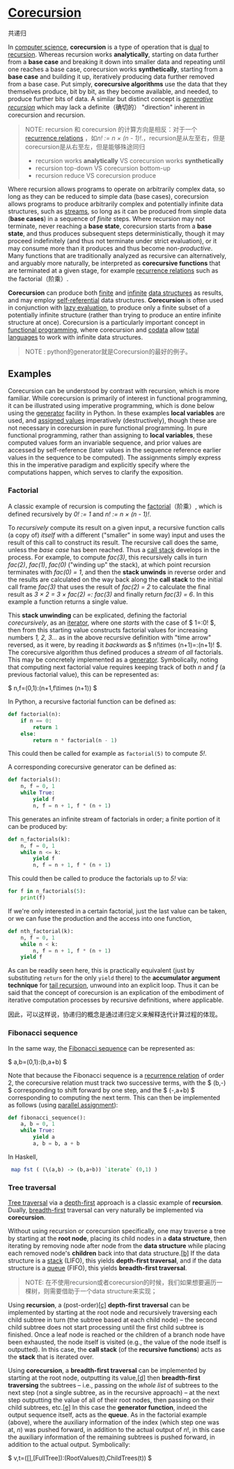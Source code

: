 # [Corecursion](https://en.wikipedia.org/wiki/Corecursion)

共递归

In [computer science](https://en.wikipedia.org/wiki/Computer_science), **corecursion** is a type of operation that is [dual](https://en.wikipedia.org/wiki/Dual_(category_theory)) to [recursion](https://en.wikipedia.org/wiki/Recursion_(computer_science)). Whereas recursion works **analytically**, starting on data further from a **base case** and breaking it down into smaller data and repeating until one reaches a base case, corecursion works **synthetically**, starting from a **base case** and building it up, iteratively producing data further removed from a base case. Put simply, **corecursive algorithms** use the data that they themselves produce, bit by bit, as they become available, and needed, to produce further bits of data. A similar but distinct concept is [*generative recursion*](https://en.wikipedia.org/wiki/Generative_recursion#Structural_versus_generative_recursion) which may lack a definite（确切的） "direction" inherent in corecursion and recursion.

> NOTE: recursion 和 corecursion 的计算方向是相反：对于一个 [recurrence relations](https://en.wikipedia.org/wiki/Recurrence_relation) ，如*n! := n × (n - 1)!*.，recursion是从左至右，但是corecursion是从右至左，但是能够殊途同归
> - recursion works **analytically** VS corecursion works **synthetically**
> - recursion top-down VS corecursion bottom-up
> - recursion reduce VS corecursion produce

Where recursion allows programs to operate on arbitrarily complex data, so long as they can be reduced to simple data (base cases), corecursion allows programs to produce arbitrarily complex and potentially infinite data structures, such as [streams](https://en.wikipedia.org/wiki/Stream_(computing)), so long as it can be produced from simple data (**base cases**) in a sequence of *finite* steps. Where recursion may not terminate, never reaching a **base state**, corecursion starts from a **base state**, and thus produces subsequent steps deterministically, though it may proceed indefinitely (and thus not terminate under strict evaluation), or it may consume more than it produces and thus become non-*productive*. Many functions that are traditionally analyzed as recursive can alternatively, and arguably more naturally, be interpreted as **corecursive functions** that are terminated at a given stage, for example [recurrence relations](https://en.wikipedia.org/wiki/Recurrence_relation) such as the factorial（阶乘）.

**Corecursion** can produce both [finite](https://en.wikipedia.org/wiki/Finite_set) and [infinite](https://en.wikipedia.org/wiki/Infinite_set) [data structures](https://en.wikipedia.org/wiki/Data_structure) as results, and may employ [self-referential](https://en.wikipedia.org/wiki/Self-reference) data structures. **Corecursion** is often used in conjunction with [lazy evaluation](https://en.wikipedia.org/wiki/Lazy_evaluation), to produce only a finite subset of a potentially infinite structure (rather than trying to produce an entire infinite structure at once). Corecursion is a particularly important concept in [functional programming](https://en.wikipedia.org/wiki/Functional_programming), where corecursion and [codata](https://en.wikipedia.org/wiki/Codata_(computer_science)) allow [total languages](https://en.wikipedia.org/wiki/Total_language) to work with infinite data structures.

> NOTE : python的generator就是Corecursion的最好的例子。

## Examples

Corecursion can be understood by contrast with recursion, which is more familiar. While corecursion is primarily of interest in functional programming, it can be illustrated using imperative programming, which is done below using the [generator](https://en.wikipedia.org/wiki/Generator_(computer_programming)) facility in Python. In these examples **local variables** are used, and [assigned values](https://en.wikipedia.org/wiki/Assignment_(computer_science)) imperatively (destructively), though these are not necessary in corecursion in pure functional programming. In pure functional programming, rather than assigning to **local variables**, these computed values form an invariable sequence, and prior values are accessed by self-reference (later values in the sequence reference earlier values in the sequence to be computed). The assignments simply express this in the imperative paradigm and explicitly specify where the computations happen, which serves to clarify the exposition.

### Factorial

A classic example of recursion is computing the [factorial](https://en.wikipedia.org/wiki/Factorial)（阶乘）, which is defined recursively by *0! := 1* and *n! := n × (n - 1)!*.

To *recursively* compute its result on a given input, a recursive function calls (a copy of) *itself* with a different ("smaller" in some way) input and uses the result of this call to construct its result. The recursive call does the same, unless the *base case* has been reached. Thus a [call stack](https://en.wikipedia.org/wiki/Call_stack) develops in the process. For example, to compute *fac(3)*, this recursively calls in turn *fac(2)*, *fac(1)*, *fac(0)* ("winding up" the stack), at which point recursion terminates with *fac(0) = 1*, and then the **stack unwinds** in reverse order and the results are calculated on the way back along the **call stack** to the initial call frame *fac(3)* that uses the result of *fac(2) = 2* to calculate the final result as *3 × 2 = 3 × fac(2) =: fac(3)* and finally return *fac(3) = 6*. In this example a function returns a single value.

This **stack unwinding** can be explicated, defining the factorial *corecursively*, as an [iterator](https://en.wikipedia.org/wiki/Iteration), where one *starts* with the case of $ 1=:0! $, then from this starting value constructs factorial values for increasing numbers *1, 2, 3...* as in the above recursive definition with "time arrow" reversed, as it were, by reading it *backwards* as $ n!\times (n+1)=:(n+1)! $. The corecursive algorithm thus defined produces a *stream* of *all* factorials. This may be concretely implemented as a [generator](https://en.wikipedia.org/wiki/Generator_(computer_programming)). Symbolically, noting that computing next factorial value requires keeping track of both *n* and *f* (a previous factorial value), this can be represented as:

$ n,f=(0,1):(n+1,f\times (n+1)) $

In Python, a recursive factorial function can be defined as: 

```python
def factorial(n):
    if n == 0:
        return 1
    else:
        return n * factorial(n - 1)
```

This could then be called for example as `factorial(5)` to compute *5!*.

A corresponding corecursive generator can be defined as:

```python
def factorials():
    n, f = 0, 1
    while True:
        yield f
        n, f = n + 1, f * (n + 1)
```

This generates an infinite stream of factorials in order; a finite portion of it can be produced by:

```python
def n_factorials(k):
    n, f = 0, 1
    while n <= k:
        yield f
        n, f = n + 1, f * (n + 1)
```

This could then be called to produce the factorials up to *5!* via:

```python
for f in n_factorials(5):
    print(f)
```

If we're only interested in a certain factorial, just the last value can be taken, or we can fuse the production and the access into one function,

```python
def nth_factorial(k):
    n, f = 0, 1
    while n < k:
        n, f = n + 1, f * (n + 1)
    yield f
```

As can be readily seen here, this is practically equivalent (just by substituting `return` for the only `yield` there) to the **accumulator argument technique** for [tail recursion](https://en.wikipedia.org/wiki/Tail_call), unwound into an explicit loop. Thus it can be said that the concept of corecursion is an explication of the embodiment of iterative computation processes by recursive definitions, where applicable.

因此，可以这样说，协递归的概念是通过递归定义来解释迭代计算过程的体现。



### Fibonacci sequence

In the same way, the [Fibonacci sequence](https://en.wikipedia.org/wiki/Fibonacci_sequence) can be represented as:

$ a,b=(0,1):(b,a+b) $

Note that because the Fibonacci sequence is a [recurrence relation](https://en.wikipedia.org/wiki/Recurrence_relation) of order 2, the corecursive relation must track two successive terms, with the $ (b,-) $ corresponding to shift forward by one step, and the $ (-,a+b) $ corresponding to computing the next term. This can then be implemented as follows (using [parallel assignment](https://en.wikipedia.org/wiki/Parallel_assignment)):

```python
def fibonacci_sequence():
    a, b = 0, 1
    while True:
        yield a
        a, b = b, a + b
```

In Haskell,

```haskell
 map fst ( (\(a,b) -> (b,a+b)) `iterate` (0,1) )
```



### Tree traversal

[Tree traversal](https://en.wikipedia.org/wiki/Tree_traversal) via a [depth-first](https://en.wikipedia.org/wiki/Depth-first) approach is a classic example of **recursion**. Dually, [breadth-first](https://en.wikipedia.org/wiki/Breadth-first) traversal can very naturally be implemented via **corecursion**.

Without using recursion or corecursion specifically, one may traverse a tree by starting at the **root node**, placing its child nodes in a **data structure**, then iterating by removing node after node from the **data structure** while placing each removed node's **children** back into that data structure.[[b\]](https://en.wikipedia.org/wiki/Corecursion#cite_note-2) If the data structure is a [stack](https://en.wikipedia.org/wiki/Stack_(abstract_data_type)) (LIFO), this yields **depth-first traversal**, and if the data structure is a [queue](https://en.wikipedia.org/wiki/Queue_(abstract_data_type)) (FIFO), this yields **breadth-first traversal**.

> NOTE: 在不使用recursion或者corecursion的时候，我们如果想要遍历一棵树，则需要借助于一个data structure来实现；

Using **recursion**, a (post-order)[[c\]](https://en.wikipedia.org/wiki/Corecursion#cite_note-3) **depth-first traversal** can be implemented by starting at the root node and recursively traversing each child subtree in turn (the subtree based at each child node) – the second child subtree does not start processing until the first child subtree is finished. Once a leaf node is reached or the children of a branch node have been exhausted, the node itself is visited (e.g., the value of the node itself is outputted). In this case, the **call stack** (of the **recursive functions**) acts as the **stack** that is iterated over.

Using **corecursion**, a **breadth-first traversal** can be implemented by starting at the root node, outputting its value,[[d\]](https://en.wikipedia.org/wiki/Corecursion#cite_note-4) then **breadth-first traversing** the subtrees – i.e., passing on the *whole list* of subtrees to the next step (not a single subtree, as in the recursive approach) – at the next step outputting the value of all of their root nodes, then passing on their child subtrees, etc.[[e\]](https://en.wikipedia.org/wiki/Corecursion#cite_note-5) In this case the **generator function**, indeed the output sequence itself, acts as the **queue**. As in the factorial example (above), where the auxiliary information of the index (which step one was at, *n*) was pushed forward, in addition to the actual output of *n*!, in this case the auxiliary information of the remaining subtrees is pushed forward, in addition to the actual output. Symbolically:

$ v,t=([],[FullTree]):(RootValues(t),ChildTrees(t)) $

